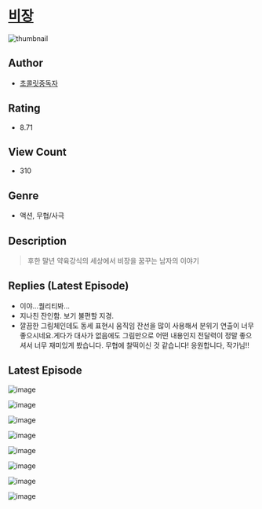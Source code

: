 # [비장](https://comic.naver.com/challenge/list?titleId=810797)
![thumbnail](https://image-comic.pstatic.net/user_contents_data/challenge_comic/2023/05/24/339986/upload_7149807877861226550_480x623.jpeg)

## Author
- [초콜릿중독자](https://comic.naver.com/artistTitle?id=339986)

## Rating
- 8.71

## View Count
- 310

## Genre
- 액션, 무협/사극

## Description
> 후한 말년 약육강식의 세상에서 비장을 꿈꾸는 남자의 이야기

## Replies (Latest Episode)
- 이야...퀄리티봐...
- 지나친 잔인함. 보기 불편할 지경.
- 깔끔한 그림체인데도 동세 표현시 움직임 잔선을 많이 사용해서 분위기 연출이 너무 좋으시네요.게다가 대사가 없음에도 그림만으로 어떤 내용인지 전달력이 정말 좋으셔서 너무 재미있게 봤습니다. 무협에 찰떡이신 것 같습니다! 응원합니다, 작가님!!

## Latest Episode
![image](https://image-comic.pstatic.net/user_contents_data/challenge_comic/2023/05/24/339986/upload_3689631406494266978.jpeg)

![image](https://image-comic.pstatic.net/user_contents_data/challenge_comic/2023/05/24/339986/upload_4135489977133119843.jpeg)

![image](https://image-comic.pstatic.net/user_contents_data/challenge_comic/2023/05/24/339986/upload_7293409413702431538.jpeg)

![image](https://image-comic.pstatic.net/user_contents_data/challenge_comic/2023/05/25/339986/upload_3761462475252523828.jpeg)

![image](https://image-comic.pstatic.net/user_contents_data/challenge_comic/2023/05/25/339986/upload_3690473834147243105.jpeg)

![image](https://image-comic.pstatic.net/user_contents_data/challenge_comic/2023/05/25/339986/upload_7363778137092862264.jpeg)

![image](https://image-comic.pstatic.net/user_contents_data/challenge_comic/2023/05/25/339986/upload_7090135183553213492.jpeg)

![image](https://image-comic.pstatic.net/user_contents_data/challenge_comic/2023/05/25/339986/upload_7003431905675000165.jpeg)
